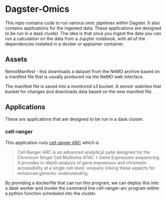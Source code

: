 # Dagster-Omics
This repo contains code to run various omic pipelines within Dagster. It also
contains applications for the ingested data. These applications are designed to be run
in a dask cluster. The idea is that once you ingest the data you can run a calculation
on the data from a Jupyter notebook, with all of the dependencies installed in a docker
or apptainer container.

## Assets
NemoManifest - this downloads a dataset from the NeMO archive based on a manifest file that 
is usually produced via the NeMO web interface.

The manifest file is saved into a monitored s3 bucket. A sensor watches that bucket for
changes and downloads data based on the new manifest file.

## Applications
These are applications that are designed to be run in a dask cluster.

### cell-ranger
This application runs [cell ranger ARC](https://www.10xgenomics.com/support/software/cell-ranger-arc/latest)
which is 
> Cell Ranger ARC is an advanced analytical suite designed for the Chromium 
> Single Cell Multiome ATAC + Gene Expression sequencing. It provides in-depth 
> analysis of gene expression and chromatin accessibility at a single cell level, 
> uniquely linking these aspects for enhanced genomic understanding.

By providing a dockerfile that can run this program, we can deploy this into a dask
worker and invoke the command line cell-ranger-arc program within a python function
scheduled into the cluster.



